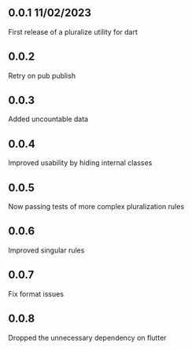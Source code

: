 ## 0.0.1 11/02/2023
First release of a pluralize utility for dart

## 0.0.2
Retry on pub publish

## 0.0.3
Added uncountable data

## 0.0.4
Improved usability by hiding internal classes

## 0.0.5
Now passing tests of more complex pluralization rules

## 0.0.6
Improved singular rules

## 0.0.7
Fix format issues

## 0.0.8
Dropped the unnecessary dependency on flutter